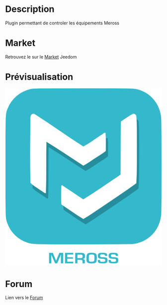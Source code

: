 # Description

Plugin permettant de controler les équipements Meross

# Market

Retrouvez le sur le [Market](https://www.jeedom.com/market/index.php?v=d&p=market&type=plugin&&name=Plugin) Jeedom


# Prévisualisation

![screenshot1](../images/meross_icon.png)

# Forum

Lien vers le [Forum](https://www.nextdom.com/forum/viewtopic.php?t=xxxx)
